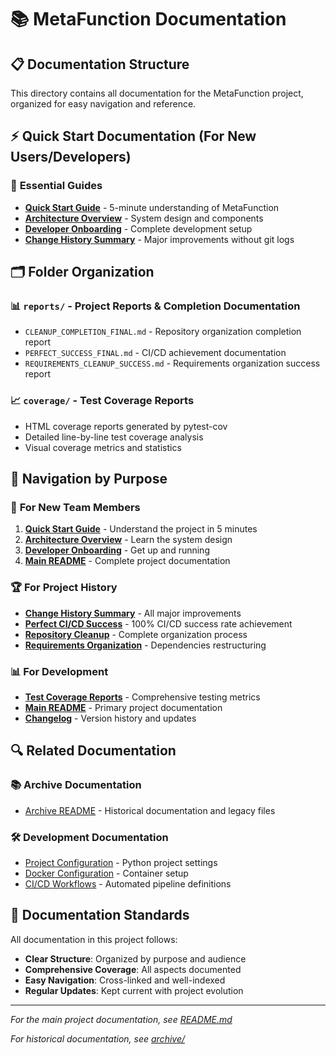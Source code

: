# 📚 MetaFunction Documentation

## 📋 **Documentation Structure**

This directory contains all documentation for the MetaFunction project, organized for easy navigation and reference.

## ⚡ **Quick Start Documentation** (For New Users/Developers)

### 🚀 **Essential Guides**

- **[Quick Start Guide](QUICK_START_GUIDE.md)** - 5-minute understanding of MetaFunction
- **[Architecture Overview](ARCHITECTURE_OVERVIEW.md)** - System design and components
- **[Developer Onboarding](DEVELOPER_ONBOARDING.md)** - Complete development setup
- **[Change History Summary](CHANGE_HISTORY_SUMMARY.md)** - Major improvements without git logs

## 🗂️ **Folder Organization**

### 📊 **`reports/`** - Project Reports & Completion Documentation

- `CLEANUP_COMPLETION_FINAL.md` - Repository organization completion report
- `PERFECT_SUCCESS_FINAL.md` - CI/CD achievement documentation  
- `REQUIREMENTS_CLEANUP_SUCCESS.md` - Requirements organization success report

### 📈 **`coverage/`** - Test Coverage Reports

- HTML coverage reports generated by pytest-cov
- Detailed line-by-line test coverage analysis
- Visual coverage metrics and statistics

## 🚀 **Navigation by Purpose**

### 👥 **For New Team Members**

1. **[Quick Start Guide](QUICK_START_GUIDE.md)** - Understand the project in 5 minutes
2. **[Architecture Overview](ARCHITECTURE_OVERVIEW.md)** - Learn the system design
3. **[Developer Onboarding](DEVELOPER_ONBOARDING.md)** - Get up and running
4. **[Main README](../README.md)** - Complete project documentation

### 🏆 **For Project History**

- **[Change History Summary](CHANGE_HISTORY_SUMMARY.md)** - All major improvements
- **[Perfect CI/CD Success](reports/PERFECT_SUCCESS_FINAL.md)** - 100% CI/CD success rate achievement
- **[Repository Cleanup](reports/CLEANUP_COMPLETION_FINAL.md)** - Complete organization process
- **[Requirements Organization](reports/REQUIREMENTS_CLEANUP_SUCCESS.md)** - Dependencies restructuring

### 📊 **For Development**

- **[Test Coverage Reports](coverage/)** - Comprehensive testing metrics
- **[Main README](../README.md)** - Primary project documentation
- **[Changelog](../CHANGELOG.md)** - Version history and updates

## 🔍 **Related Documentation**

### 📚 **Archive Documentation**

- [Archive README](../archive/README.md) - Historical documentation and legacy files

### 🛠️ **Development Documentation**

- [Project Configuration](../pyproject.toml) - Python project settings
- [Docker Configuration](../Dockerfile) - Container setup
- [CI/CD Workflows](../.github/workflows/) - Automated pipeline definitions

## 🎯 **Documentation Standards**

All documentation in this project follows:

- **Clear Structure**: Organized by purpose and audience
- **Comprehensive Coverage**: All aspects documented
- **Easy Navigation**: Cross-linked and well-indexed
- **Regular Updates**: Kept current with project evolution

---

*For the main project documentation, see [README.md](../README.md)*

*For historical documentation, see [archive/](../archive/)*

